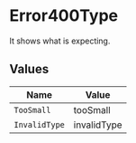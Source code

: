 # Error400Type

It shows what is expecting.


## Values

| Name          | Value         |
| ------------- | ------------- |
| `TooSmall`    | tooSmall      |
| `InvalidType` | invalidType   |